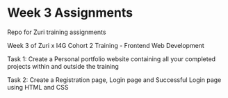 # Week 3 Assignments
Repo for Zuri training assignments

Week 3 of Zuri x I4G Cohort 2 Training - Frontend Web Development

Task 1: Create a Personal portfolio website containing all your completed projects within and outside the training

Task 2: Create a Registration page, Login page and Successful Login page using HTML and CSS
